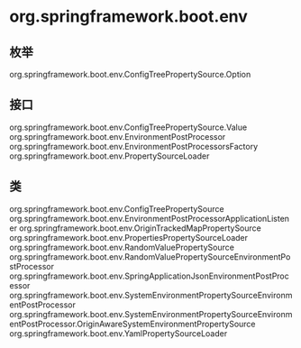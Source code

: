 # org.springframework.boot.env

## 枚举

org.springframework.boot.env.ConfigTreePropertySource.Option

## 接口

org.springframework.boot.env.ConfigTreePropertySource.Value
org.springframework.boot.env.EnvironmentPostProcessor
org.springframework.boot.env.EnvironmentPostProcessorsFactory
org.springframework.boot.env.PropertySourceLoader

## 类

org.springframework.boot.env.ConfigTreePropertySource
org.springframework.boot.env.EnvironmentPostProcessorApplicationListener
org.springframework.boot.env.OriginTrackedMapPropertySource
org.springframework.boot.env.PropertiesPropertySourceLoader
org.springframework.boot.env.RandomValuePropertySource
org.springframework.boot.env.RandomValuePropertySourceEnvironmentPostProcessor
org.springframework.boot.env.SpringApplicationJsonEnvironmentPostProcessor
org.springframework.boot.env.SystemEnvironmentPropertySourceEnvironmentPostProcessor
org.springframework.boot.env.SystemEnvironmentPropertySourceEnvironmentPostProcessor.OriginAwareSystemEnvironmentPropertySource
org.springframework.boot.env.YamlPropertySourceLoader




